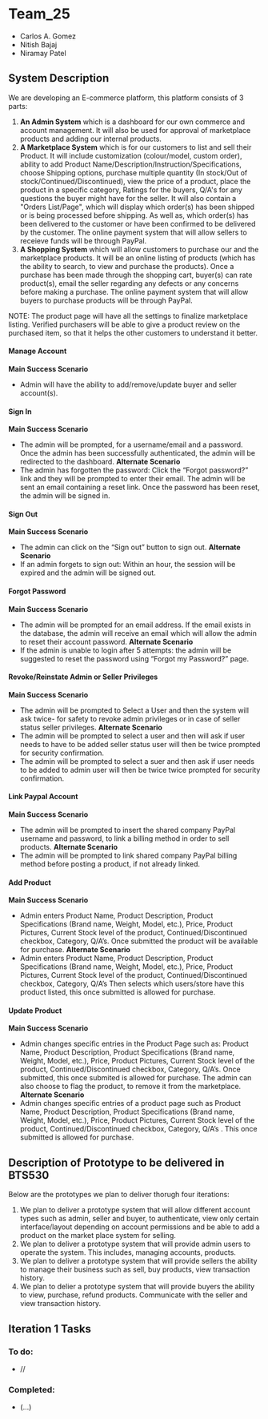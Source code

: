 # Team_25
  * Carlos A. Gomez
  * Nitish Bajaj
  * Niramay Patel
  
## System Description
We are developing an E-commerce platform, this platform consists of 3 parts:
 1. **An Admin System** which is a dashboard for our own commerce and account management. It will also be used for approval of marketplace products and adding our internal products.
 2. **A Marketplace System** which is for our customers to list and sell their Product. It will include customization (colour/model, custom order), ability to add Product Name/Description/Instruction/Specifications, choose Shipping options, purchase multiple quantity (In stock/Out of stock/Continued/Discontinued), view the price of a product, place the product in a specific category, Ratings for the buyers, Q/A's for any questions the buyer might have for the seller. It will also contain a "Orders List/Page", which will display which order(s) has been shipped or is being processed before shipping. As well as, which order(s) has been delivered to the customer or have been confirmed to be delivered by the customer. The online payment system that will allow sellers to receieve funds will be through PayPal.
 3. **A Shopping System** which will allow customers to purchase our and the marketplace products. It will be an online listing of products (which has the ability to search, to view and purchase the products). Once a purchase has been made through the shopping cart, buyer(s) can rate product(s), email the seller regarding any defects or any concerns before making a purchase. The online payment system that will allow buyers to purchase products will be through PayPal.

NOTE: The product page will have all the settings to finalize marketplace listing. Verified purchasers will be able to give a product review on the purchased item, so that it helps the other customers to understand it better.

#### Manage Account
**Main Success Scenario**
 * Admin will have the ability to add/remove/update buyer and seller  account(s).

#### Sign In
**Main Success Scenario**
 * The admin will be prompted, for a username/email and a password. Once the admin has been successfully authenticated, the admin will be redirected to the dashboard.
**Alternate Scenario**
 * The admin has forgotten the password: Click the “Forgot password?” link and they will be prompted to enter their email. The admin will be sent an email containing a reset link. Once the password has been reset, the admin will be signed in.

#### Sign Out
**Main Success Scenario**
 * The admin can click on the “Sign out” button to sign out. 
**Alternate Scenario**
 * If an admin forgets to sign out: Within an hour, the session will be expired and the admin will be signed out.

#### Forgot Password
**Main Success Scenario**
 * The admin will be prompted for an email address. If the email exists in the database, the admin will receive an email which will allow the admin to reset their account password.
**Alternate Scenario**
 * If the admin is unable to login after 5 attempts: the admin will be suggested to reset the password using “Forgot my Password?” page.

#### Revoke/Reinstate Admin or Seller Privileges
**Main Success Scenario**
 * The admin will be prompted to  Select a  User and  then the system will ask twice- for safety  to revoke admin privileges or in case of seller  status  seller  privileges.
**Alternate Scenario**
 * The admin will be prompted to select a  user and then will ask if user needs to have to be added  seller  status user will then be twice prompted  for security confirmation.
 * The admin will be prompted to select a suer and then ask if user needs to be  added to admin user will then be twice twice prompted  for security confirmation.

#### Link Paypal Account
**Main Success Scenario**
 * The admin will be prompted to insert the shared company PayPal username and password, to link a billing method in order to sell products.
**Alternate Scenario**
 * The admin will be prompted to link shared company PayPal billing method before posting a product, if not already linked.

#### Add Product
**Main Success Scenario**
 * Admin enters Product Name, Product Description, Product Specifications (Brand name, Weight, Model, etc.), Price, Product Pictures, Current Stock level of the product, Continued/Discontinued checkbox, Category, Q/A’s. Once submitted the product will be available for purchase. 
**Alternate Scenario**
 * Admin enters Product Name, Product Description, Product Specifications (Brand name, Weight, Model, etc.), Price, Product Pictures, Current Stock level of the product, Continued/Discontinued checkbox, Category, Q/A’s Then selects which users/store have  this product listed,  this once  submitted is allowed for purchase.

#### Update Product
**Main Success Scenario**
 * Admin changes  specific entries in the Product Page such as: Product Name, Product Description, Product Specifications (Brand name, Weight, Model, etc.), Price, Product Pictures, Current Stock level of the product, Continued/Discontinued checkbox, Category, Q/A’s. Once submitted, this once  submited is allowed for purchase. The admin can also choose to flag the product, to remove it from the marketplace. 
**Alternate Scenario**
 * Admin changes specific entries of a product page such as  Product Name, Product Description, Product Specifications (Brand name, Weight, Model, etc.), Price, Product Pictures, Current Stock level of the product, Continued/Discontinued checkbox, Category, Q/A’s . This once submitted is allowed for purchase.
 
 
## Description of Prototype to be delivered in BTS530
Below are the prototypes we plan to deliver thorugh four iterations:
 1. We plan to deliver a prototype system that will allow different account types such as admin, seller and buyer, to authenticate, view only certain interface/layout depending on account permissions and be able to add a product on the market place system for selling.
 2. We plan to deliver a prototype system that will provide admin users to operate the system. This includes, managing accounts, products.
 3. We plan to deliver a prototype system that will provide sellers the ability to manage their business such as sell, buy products, view transaction history.
 4. We plan to delier a prototype system that will provide buyers the ability to view, purchase, refund products. Communicate with the seller and view transaction history.
 
## Iteration 1 Tasks
### To do:
 * //
### Completed:
 * (...)
